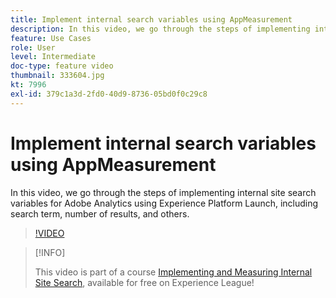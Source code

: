 ```yaml
---
title: Implement internal search variables using AppMeasurement
description: In this video, we go through the steps of implementing internal site search variables for Adobe Analytics using Experience Platform Launch, including search term, number of results, and others.
feature: Use Cases
role: User
level: Intermediate
doc-type: feature video
thumbnail: 333604.jpg
kt: 7996
exl-id: 379c1a3d-2fd0-40d9-8736-05bd0f0c29c8
---
```

# Implement internal search variables using AppMeasurement

In this video, we go through the steps of implementing internal site search variables for Adobe Analytics using Experience Platform Launch, including search term, number of results, and others.

>[!VIDEO](https://video.tv.adobe.com/v/333604/?quality=12&learn=on)

>[!INFO]
>
> This video is part of a course [Implementing and Measuring Internal Site Search](https://experienceleague.adobe.com/?recommended=Analytics-U-1-2021.1.search), available for free on Experience League!